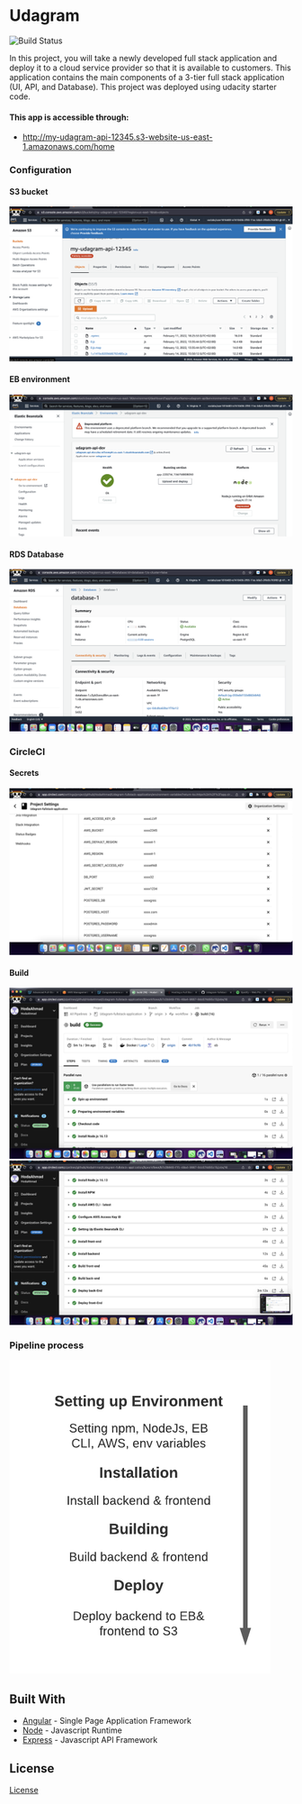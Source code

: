 # Udagram
![Build Status](https://circleci.com/gh/HodaAhmad/Udagram-fullstack-application.svg?style=svg)

In this project, you will take a newly developed full stack application and deploy it to a cloud service provider so that it is available to customers. This application contains the main components of a 3-tier full stack application (UI, API, and Database). 
This project was deployed using udacity starter code.

#### This app is accessible through:
- http://my-udagram-api-12345.s3-website-us-east-1.amazonaws.com/home 

### Configuration

#### S3 bucket
![](https://github.com/HodaAhmad/Udagram-fullstack-application/blob/origin/Documentation/Screenshots/AWS%20S3%20Bucket.png)
#### EB environment
![](https://github.com/HodaAhmad/Udagram-fullstack-application/blob/origin/Documentation/Screenshots/AWS%20Environment%20Health.png)
#### RDS Database
![](https://github.com/HodaAhmad/Udagram-fullstack-application/blob/origin/Documentation/Screenshots/RDS%20database.png)


### CircleCI

#### Secrets
![](https://github.com/HodaAhmad/Udagram-fullstack-application/blob/origin/Documentation/Screenshots/Secrets.png)
#### Build
![](https://github.com/HodaAhmad/Udagram-fullstack-application/blob/origin/Documentation/Screenshots/Pipeline%20build_1.png)
![](https://github.com/HodaAhmad/Udagram-fullstack-application/blob/origin/Documentation/Screenshots/Pipeline%20build_2.png)


### Pipeline process
![](https://github.com/HodaAhmad/Udagram-fullstack-application/blob/origin/Documentation/Pipeline%20Process.png)


## Built With

- [Angular](https://angular.io/) - Single Page Application Framework
- [Node](https://nodejs.org) - Javascript Runtime
- [Express](https://expressjs.com/) - Javascript API Framework

## License

[License](LICENSE.txt)
